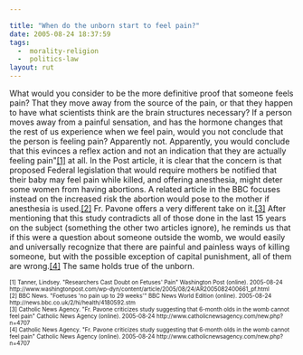 ```yaml
---

title: "When do the unborn start to feel pain?"
date: 2005-08-24 18:37:59
tags:
  -  morality-religion
  -  politics-law
layout: rut
---
```


<p>What would you consider to be the more definitive proof that someone feels pain?  That they move away from the source of the pain, or that they happen to have what scientists think are the brain structures necessary?  If a person moves away from a painful sensation, and has the hormone changes that the rest of us experience when we feel pain, would you not conclude that the person is feeling pain?  Apparently not. Apparently, you would conclude that this evinces a reflex action and not an indication that they are actually feeling pain"<a href="http://www.washingtonpost.com/wp-dyn/content/article/2005/08/24/AR2005082400661_pf.html">[1]</a> at all.  In the Post article, it is clear that the concern is that proposed Federal legislation that would require mothers be notified that their baby may feel pain while killed, and offering anesthesia, might deter some women from having abortions. A related article in the BBC focuses instead on the increased risk the abortion would pose to the mother if anesthesia is used.<a href="http://news.bbc.co.uk/2/hi/health/4180592.stm">[2]</a> Fr. Pavone offers a very different take on it.<a href="http://www.catholicnewsagency.com/new.php?n=4707">[3]</a> After mentioning that this study contradicts all of those done in the last 15 years on the subject (something the other two articles ignore), he reminds us that if this were a question about someone outside the womb, we would easily and universally recognize that there are painful and painless ways of killing someone, but with the possible exception of capital punishment, all of them are wrong.<a href="http://www.catholicnewsagency.com/new.php?n=4707">[4]</a> The same holds true of the unborn.</p>  <font size="-2"> [1] Tanner, Lindsey.  "Researchers Cast Doubt on Fetuses' Pain" Washington Post (online).  2005-08-24 http://www.washingtonpost.com/wp-dyn/content/article/2005/08/24/AR2005082400661_pf.html <br  /> [2] BBC News.  "Foetuses 'no pain up to 29 weeks'" BBC News World Edition (online).  2005-08-24 http://news.bbc.co.uk/2/hi/health/4180592.stm <br  /> [3] Catholic News Agency.  "Fr. Pavone criticizes study suggesting that 6-month olds in the womb cannot feel pain" Catholic News Agency (online).  2005-08-24 http://www.catholicnewsagency.com/new.php?n=4707 <br  /> [4] Catholic News Agency.  "Fr. Pavone criticizes study suggesting that 6-month olds in the womb cannot feel pain" Catholic News Agency (online). 2005-08-24 http://www.catholicnewsagency.com/new.php?n=4707 <br  /> </font>

